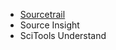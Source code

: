 - [Sourcetrail](https://github.com/CoatiSoftware/Sourcetrail)
- Source Insight
- SciTools Understand

